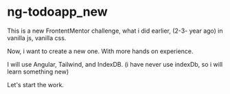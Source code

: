 # ng-todoapp_new


This is a new FrontentMentor challenge, what i did earlier, (2-3- year ago) in vanilla js, vanilla css.

Now, i want to create a new one. With more hands on experience. 

I will use Angular, Tailwind, and IndexDB. (i have never use indexDb, so i will learn something new)

Let's start the work.
